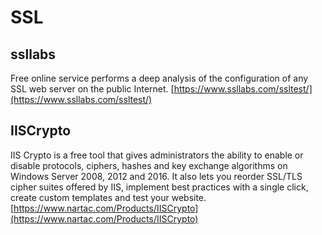 # SSL

## ssllabs

Free online service performs a deep analysis of the configuration of any SSL web server on the public Internet.
[https://www.ssllabs.com/ssltest/](https://www.ssllabs.com/ssltest/)

## IISCrypto

IIS Crypto is a free tool that gives administrators the ability to enable or disable protocols, ciphers, hashes and key exchange algorithms on Windows Server 2008, 2012 and 2016. It also lets you reorder SSL/TLS cipher suites offered by IIS, implement best practices with a single click, create custom templates and test your website.
[https://www.nartac.com/Products/IISCrypto](https://www.nartac.com/Products/IISCrypto)
